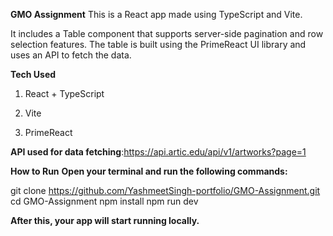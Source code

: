 **GMO Assignment**
  This is a React app made using TypeScript and Vite.

  It includes a Table component that supports server-side pagination and row selection features.
  The table is built using the PrimeReact UI library and uses an API to fetch the data.

**Tech Used**
  1. React + TypeScript

  2. Vite

  3. PrimeReact

**API used for data fetching**:https://api.artic.edu/api/v1/artworks?page=1

**How to Run**
**Open your terminal and run the following commands:**


git clone https://github.com/YashmeetSingh-portfolio/GMO-Assignment.git
cd GMO-Assignment
npm install
npm run dev

**After this, your app will start running locally.**

